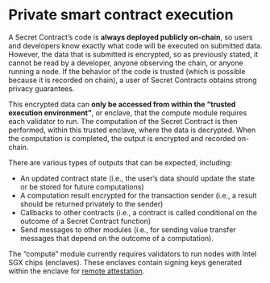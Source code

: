 # Private smart contract execution

A Secret Contract’s code is **always deployed publicly on-chain**, so users and developers know exactly what code will be executed on submitted data. However, the data that is submitted is encrypted, so as previously stated, it cannot be read by a developer, anyone observing the chain, or anyone running a node. If the behavior of the code is trusted (which is possible because it is recorded on chain), a user of Secret Contracts obtains strong privacy guarantees.

This encrypted data can **only be accessed from within the “trusted execution environment”**, or enclave, that the compute module requires each validator to run. The computation of the Secret Contract is then performed, within this trusted enclave, where the data is decrypted. When the computation is completed, the output is encrypted and recorded on-chain.&#x20;

There are various types of outputs that can be expected, including:&#x20;

* An updated contract state (i.e., the user’s data should update the state or be stored for future computations)&#x20;
* A computation result encrypted for the transaction sender (i.e., a result should be returned privately to the sender)&#x20;
* Callbacks to other contracts (i.e., a contract is called conditional on the outcome of a Secret Contract function)&#x20;
* Send messages to other modules (i.e., for sending value transfer messages that depend on the outcome of a computation).&#x20;

The “compute” module currently requires validators to run nodes with Intel SGX chips (enclaves). These enclaves contain signing keys generated within the enclave for [remote attestation](../intel-sgx/remote-attestation.md).

